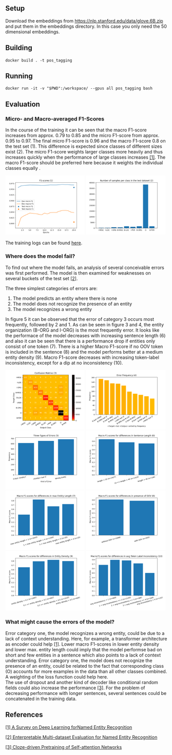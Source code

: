 ## Setup
Download the embeddings from https://nlp.stanford.edu/data/glove.6B.zip and put them in the embeddings directory. In this case you only need the 50 dimensional embeddings.

## Building
```
docker build . -t pos_tagging
```

## Running
```
docker run -it -v "$PWD":/workspace/ --gpus all pos_tagging bash
```

## Evaluation
### Micro- and Macro-averaged F1-Scores
In the course of the training it can be seen that the macro F1-score increases from approx. 0.79 to 0.85 and the micro F1-score from approx. 0.95 to 0.97. The final micro F1-score is 0.96 and the macro F1-score 0.8 on the test set (1). This difference is expected since classes of different sizes exist (2). The micro F1-score weights larger classes more heavily and thus increases quickly when the performance of large classes increases [[1]](./paper/dl_ner_survey.pdf). The macro F1-score should be preferred here because it weights the individual classes equally .

<p float="left">
  <img src="./figures/f1_scores_training.png" width="49%" />
  <img src="./figures/samples_per_class.png" width="49%" /> 
</p>

The training logs can be found [here](./training_log.txt).


### Where does the model fail?
To find out where the model fails, an analysis of several conceivable errors was first performed. The model is then examined for weaknesses on several buckets of the test set [[2]](./paper/ner_evaluation.pdf).

The three simplest categories of errors are:

1. The model predicts an entity where there is none
2. The model does not recognize the presence of an entity
3. The model recognizes a wrong entity

In figure 5 it can be observed that the error of category 3 occurs most frequently, followed by 2 and 1. As can be seen in figure 3 and 4, the entity organization (B-ORG and I-ORG) is the most frequently error.
It looks like the performace of the model decreases with increasing sentence length (6) and also it can be seen that there is a performance drop if entities only consist of one token (7). There is a higher Macro F1-score if no OOV token is included in the sentence (8) and the model performs better at a medium entity density (9). Macro F1-score decreases with increasing token-label inconsistency, except for a dip at no inconsistency (10).

<p float="left">
  <img src="./figures/confusion_heatmap.png" width="49%" /> 
  <img src="./figures/error_frequency.png" width="49%" />
  <img src="./figures/three_types_of_error.png" width="49%" /> 
  <img src="./figures/Sentence_Length.png" width="49%" /> 
  <img src="./figures/max_Entitiy_Length.png" width="49%" /> 
  <img src="./figures/presence_of_OOV.png" width="49%" /> 
  <img src="./figures/Entity_Density.png" width="49%" /> 
  <img src="./figures/avg_Token_Label_Inconsistency.png" width="49%" /> 
</p>


### What might cause the errors of the model? 
Error category one, the model recognizes a wrong entity, could be due to a lack of context understanding. Here, for example, a transformer architecture as encoder could help [[1]](./paper/dl_ner_survey.pdf). Lower macro F1-scores in lower entity density and lower max. entity length could imply that the model performse bad on short and few entities in a sentence which also points to a lack of context understanding. 
Error category one, the model does not recognize the presence of an entity, could be related to the fact that corresponding class (O) accounts for more examples in the data than all other classes combined. A weighting of the loss function could help here.  
The use of dropout and another kind of decoder like conditional random fields could also increase the performance [[3]](./paper/lstm_crf.pdf). For the problem of decreasing performance with longer sentences, several sentences could be concatenated in the training data. 


## References
[[1] A Survey on Deep Learning forNamed Entity Recognition](./paper/dl_ner_survey.pdf)

[[2] Enterpretable Multi-dataset Evaluation for Named Entity Recognition](./paper/ner_evaluation.pdf)

[[3] Cloze-driven Pretraining of Self-attention Networks](./paper/lstm_crf.pdf) 
    
